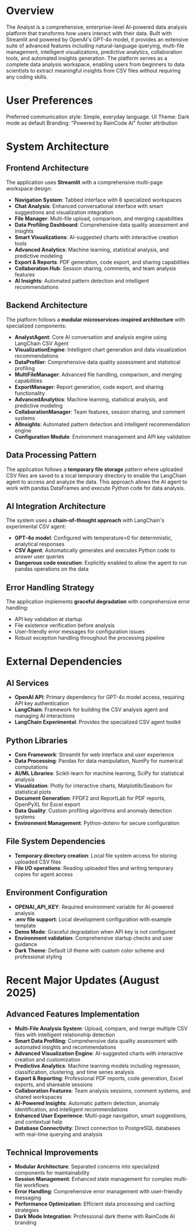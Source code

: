 # Overview

The Analyst is a comprehensive, enterprise-level AI-powered data analysis platform that transforms how users interact with their data. Built with Streamlit and powered by OpenAI's GPT-4o model, it provides an extensive suite of advanced features including natural-language querying, multi-file management, intelligent visualizations, predictive analytics, collaboration tools, and automated insights generation. The platform serves as a complete data analysis workspace, enabling users from beginners to data scientists to extract meaningful insights from CSV files without requiring any coding skills.

# User Preferences

Preferred communication style: Simple, everyday language.
UI Theme: Dark mode as default
Branding: "Powered by RainCode AI" footer attribution

# System Architecture

## Frontend Architecture
The application uses **Streamlit** with a comprehensive multi-page workspace design:
- **Navigation System**: Tabbed interface with 8 specialized workspaces
- **Chat Analysis**: Enhanced conversational interface with smart suggestions and visualization integration
- **File Manager**: Multi-file upload, comparison, and merging capabilities
- **Data Profiling Dashboard**: Comprehensive data quality assessment and insights
- **Smart Visualizations**: AI-suggested charts with interactive creation tools
- **Advanced Analytics**: Machine learning, statistical analysis, and predictive modeling
- **Export & Reports**: PDF generation, code export, and sharing capabilities
- **Collaboration Hub**: Session sharing, comments, and team analysis features
- **AI Insights**: Automated pattern detection and intelligent recommendations

## Backend Architecture
The platform follows a **modular microservices-inspired architecture** with specialized components:
- **AnalystAgent**: Core AI conversation and analysis engine using LangChain CSV Agent
- **VisualizationEngine**: Intelligent chart generation and data visualization recommendations
- **DataProfiler**: Comprehensive data quality assessment and statistical profiling
- **MultiFileManager**: Advanced file handling, comparison, and merging capabilities
- **ExportManager**: Report generation, code export, and sharing functionality
- **AdvancedAnalytics**: Machine learning, statistical analysis, and predictive modeling
- **CollaborationManager**: Team features, session sharing, and comment systems
- **AIInsights**: Automated pattern detection and intelligent recommendation engine
- **Configuration Module**: Environment management and API key validation

## Data Processing Pattern
The application follows a **temporary file storage** pattern where uploaded CSV files are saved to a local temporary directory to enable the LangChain agent to access and analyze the data. This approach allows the AI agent to work with pandas DataFrames and execute Python code for data analysis.

## AI Integration Architecture
The system uses a **chain-of-thought approach** with LangChain's experimental CSV agent:
- **GPT-4o model**: Configured with temperature=0 for deterministic, analytical responses
- **CSV Agent**: Automatically generates and executes Python code to answer user queries
- **Dangerous code execution**: Explicitly enabled to allow the agent to run pandas operations on the data

## Error Handling Strategy
The application implements **graceful degradation** with comprehensive error handling:
- API key validation at startup
- File existence verification before analysis
- User-friendly error messages for configuration issues
- Robust exception handling throughout the processing pipeline

# External Dependencies

## AI Services
- **OpenAI API**: Primary dependency for GPT-4o model access, requiring API key authentication
- **LangChain**: Framework for building the CSV analysis agent and managing AI interactions
- **LangChain Experimental**: Provides the specialized CSV agent toolkit

## Python Libraries
- **Core Framework**: Streamlit for web interface and user experience
- **Data Processing**: Pandas for data manipulation, NumPy for numerical computations
- **AI/ML Libraries**: Scikit-learn for machine learning, SciPy for statistical analysis
- **Visualization**: Plotly for interactive charts, Matplotlib/Seaborn for statistical plots
- **Document Generation**: FPDF2 and ReportLab for PDF reports, OpenPyXL for Excel export
- **Data Quality**: Custom profiling algorithms and anomaly detection systems
- **Environment Management**: Python-dotenv for secure configuration

## File System Dependencies
- **Temporary directory creation**: Local file system access for storing uploaded CSV files
- **File I/O operations**: Reading uploaded files and writing temporary copies for agent access

## Environment Configuration
- **OPENAI_API_KEY**: Required environment variable for AI-powered analysis
- **.env file support**: Local development configuration with example template
- **Demo Mode**: Graceful degradation when API key is not configured
- **Environment validation**: Comprehensive startup checks and user guidance
- **Dark Theme**: Default UI theme with custom color scheme and professional styling

# Recent Major Updates (August 2025)

## Advanced Features Implementation
- **Multi-File Analysis System**: Upload, compare, and merge multiple CSV files with intelligent relationship detection
- **Smart Data Profiling**: Comprehensive data quality assessment with automated insights and recommendations
- **Advanced Visualization Engine**: AI-suggested charts with interactive creation and customization
- **Predictive Analytics**: Machine learning models including regression, classification, clustering, and time series analysis
- **Export & Reporting**: Professional PDF reports, code generation, Excel exports, and shareable sessions
- **Collaboration Features**: Team analysis sessions, comment systems, and shared workspaces
- **AI-Powered Insights**: Automatic pattern detection, anomaly identification, and intelligent recommendations
- **Enhanced User Experience**: Multi-page navigation, smart suggestions, and contextual help
- **Database Connectivity**: Direct connection to PostgreSQL databases with real-time querying and analysis

## Technical Improvements
- **Modular Architecture**: Separated concerns into specialized components for maintainability
- **Session Management**: Enhanced state management for complex multi-file workflows
- **Error Handling**: Comprehensive error management with user-friendly messaging
- **Performance Optimization**: Efficient data processing and caching strategies
- **Dark Mode Integration**: Professional dark theme with RainCode AI branding